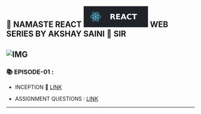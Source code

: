 ## 🙏 NAMASTE REACT ![img](./images/react.svg)   WEB SERIES BY AKSHAY SAINI 🚀  SIR
![IMG](https://img.shields.io/badge/NAMASTE%20REACT%20---%23FF5733
)
---



### 📚 EPISODE-01 : 

- INCEPTION 📁 [LINK](https://github.com/kapilsarkar/NAMASTE--REACT/tree/main/EPISODE-01-INCEPTION)

- ASSIGNMENT QUESTIONS :  [LINK](https://github.com/kapilsarkar/NAMASTE--REACT/blob/main/NOTES/ASSIGNMENT%20QUESTIONS/Chapter%2B01%2B-%2BInception.pdf)

---

